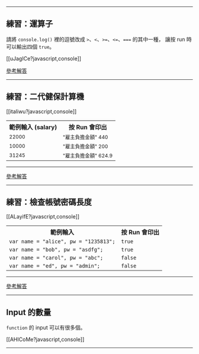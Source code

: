 
---

練習：運算子
----------

請將 `console.log()` 裡的逗號改成 `>`、`<`、`>=`、`<=`、`===` 的其中一種，
讓按 run 時可以輸出四個 `true`。

[[uJagICe?javascript,console]]


[參考解答](http://jsbin.com/oSObIVo/latest/edit?javascript,console)

---

練習：二代健保計算機
----------

[[italiwu?javascript,console]]

<table>
  <tr>
    <th>範例輸入 (salary)</th>
    <th>按 Run 會印出</th>
  </tr>
  <tr>
    <td>
      <small>22000</small>
    </td>
    <td>
      <small>"雇主負擔金額" 440</small>
    </td>
  </tr>
  <tr>
    <td><small>10000</small></td>
    <td><small>"雇主負擔金額" 200</small></td>
  </tr>
  <tr>
    <td><small>31245</small></td>
    <td><small>"雇主負擔金額" 624.9</small></td>
  </tr>
</table>

----

[參考解答](http://jsbin.com/eRUWIJeQ/latest/edit?javascript,console)

---

練習：檢查帳號密碼長度
----------

[[ALayifE?javascript,console]]

<table>
  <tr>
    <th>範例輸入</th>
    <th>按 Run 會印出</th>
  </tr>
  <tr>
    <td><code>var name = "alice", pw = "1235813";</code></td>
    <td><code>true</code></td>
  </tr>
  <tr>
    <td><code>var name = "bob", pw = "asdfg";</code></td>
    <td><code>true</code></td>
  </tr>
  <tr>
    <td><code>var name = "carol", pw = "abc";</code></td>
    <td><code>false</code></td>
  </tr>
  <tr>
    <td><code>var name = "ed", pw = "admin";</code></td>
    <td><code>false</code></td>
  </tr>
</table>

------

[參考解答](http://jsbin.com/uJEHUB/latest/edit?javascript,console)

---


Input 的數量
-----------

`function` 的 input 可以有很多個。

[[AHICoMe?javascript,console]]

---
